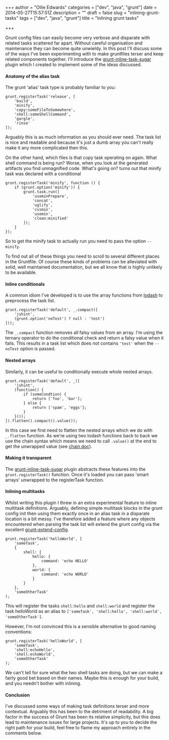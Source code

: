 +++
author = "Ollie Edwards"
categories = ["dev", "java", "grunt"]
date = 2014-05-27T15:57:51Z
description = ""
draft = false
slug = "inlining-grunt-tasks"
tags = ["dev", "java", "grunt"]
title = "Inlining grunt tasks"

+++

Grunt config files can easily become very verbose and disparate with related tasks scattered far apart. Without careful organisation and maintenance they can become quite unwieldy. In this post I'll discuss some of the ways I've been experimenting with to make gruntfiles terser and keep related components together. I'll introduce the [grunt-inline-task-sugar](https://www.npmjs.org/package/grunt-inline-task-sugar) plugin which I created to implement some of the ideas discussed.

#### Anatomy of the alias task

The grunt 'alias' task type is probably familiar to you:

```language-javascript
grunt.registerTask('release', [
	'build',
	'minify',
	'copy:someFileToSomewhere',
	'shell:someShellCommand',
	'gargle',
	'rinse'
]);
```
    
Arguably this is as much information as you should ever need. The task list is nice and readable and because it's just a dumb array you can't really make it any more complicated then this.

On the other hand, which files is that copy task operating on again. What shell command is being run? Worse, when you look at the generated artifacts you find unmagnified code. What's going on? turns out that minify task was declared with a conditional

```language-javascript
grunt.registerTask('minify', function () {
	if (grunt.option('minify')) {
        grunt.task.run([
            'useminPrepare',
            'concat',
            'uglify',
            'cssmin',
            'usemin',
            'clean:minified'
        ]);
    }
});
```

So to get the minify task to actually run you need to pass the option `--minify`. 

To find out all of these things you need to scroll to several different places in the Gruntfile. Of course these kinds of problems can be alleviated with solid, well maintained documentation, but we all know that is highly unlikely to be available.

#### Inline conditionals

A common idiom I've developed is to use the array functions from [lodash](http://lodash.com/) to preprocess the task list.

```language-javascript
grunt.registerTask('default', _.compact([
    'jshint',
    (grunt.option('noTest') ? null : 'test')
]));
```

The `_.compact` function removes all falsy values from an array. I'm using the ternary operator to do the conditional check and return a falsy value when it fails. This results in a task list which does not contains `'test'` when the `--noTest` option is passed. 

#### Nested arrays

Similarly, it can be useful to conditionally execute whole nested arrays.

```language-javascript
grunt.registerTask('default', _([
    'jshint',
    (function() {
    	if (someCondtion) {
         	return ['foo', 'bar'];
        } else {
           	return ['spam', 'eggs'];
        }
    }());
]).flatten().compact().value());
```
In this case we first need to flatten the nested arrays which we do with `_.flatten` function. As we're using two lodash functions back to back we use the chain syntax which means we need to call `.value()` at the end to get the unwrapped value (see [chain doc](http://lodash.com/docs#_)).

#### Making it transparent

The [grunt-inline-task-sugar](https://www.npmjs.org/package/grunt-inline-task-sugar) plugin abstracts these features into the `grunt.registerTask()` function. Once it's loaded you can pass 'smart arrays' unwrapped to the registerTask function.

#### Inlining multitasks

Whilst writing this plugin I threw in an extra experimental feature to inline  multitask definitions. Arguably, defining simple multitask blocks in the grunt config init then using them exactly once in an alias task in a disparate location is a bit messy. I've therefore added a feature where any objects encountered when parsing the task list will extend the grunt config via the excellent [grunt-extend-config](https://www.npmjs.org/package/grunt-extend-config).

```language-javascript
grunt.registerTask('helloWorld', [
    'someTask',
    {
        shell: {
            hello: {
                command: 'echo HELLO'
            },
            world: {
                command: 'echo WORLD'
            }
        }
    },
    'someOtherTask'
);
```

This will register the tasks `shell:hello` and  `shell:world` and register the task  helloWorld as an alias to `['someTask', 'shell:hello', 'shell:world', 'someOtherTask']`.

However, I'm not convinced this is a sensible alternative to good naming conventions:

```language-javascript
grunt.registerTask('helloWorld', [
    'someTask',
    'shell:echoHello',
    'shell:echoWorld',
    'someOtherTask'
);
```

We can't tell for sure what the two shell tasks are doing, but we can make a fairly good bet based on their names. Maybe this is enough for your build, and you needn't bother with inlining. 

#### Conclusion

I've discussed some ways of making task definitions terser and more contextual. Arguably this has been to the detriment of readability. A big factor in the success of Grunt has been its relative simplicity, but this does lead to maintenance issues for large projects. It's up to you to decide the right path for your build, feel free to flame my approach entirely in the comments below.

